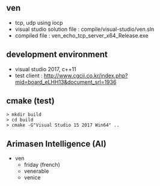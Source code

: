 ﻿
## ven
* tcp, udp using iocp
* visual studio solution file : compile/visual-studio/ven.sln
* compiled file : ven_echo_tcp_server_x64_Release.exe


## development environment
* visual studio 2017, c++11
* test client : http://www.cgcii.co.kr/index.php?mid=board_eLHH13&document_srl=1936


## cmake (test)
```
> mkdir build
> cd build
> cmake -G"Visual Studio 15 2017 Win64" ..
```

## Arimasen Intelligence (AI)
* ven
	- friday (french)
	- venerable
	- venice

